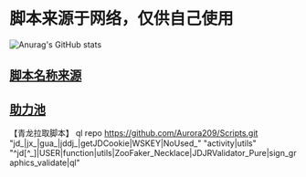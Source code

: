 #  脚本来源于网络，仅供自己使用
![Anurag's GitHub stats](https://github-readme-stats.vercel.app/api?username=Aurora209&theme=dark&show_icons=true)
<!-- (https://github.com/anuraghazra/github-readme-stats) -->
##  [脚本名称来源](https://github.com/Aurora209/Scripts/blob/main/docker/Scripts.md)
##  [助力池](https://github.com/Aurora209/Scripts/blob/main/docker/zlc.md)
【青龙拉取脚本】
ql repo https://github.com/Aurora209/Scripts.git "jd_|jx_|gua_|jddj_|getJDCookie|WSKEY|NoUsed_" "activity|utils" "^jd[^_]|USER|function|utils|ZooFaker_Necklace|JDJRValidator_Pure|sign_graphics_validate|ql"
